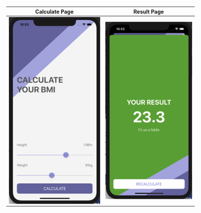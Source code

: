 
Calculate Page | Result Page
-------------------------- | -------------------------
![Image of calculate](calculate.png)| ![Image of result](result.png)

